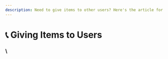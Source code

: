 ```yaml
---
description: Need to give items to other users? Here's the article for you.
---
```


# 📞 Giving Items to Users

### \\
